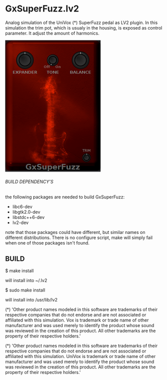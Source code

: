 # GxSuperFuzz.lv2
Analog simulation of the UniVox (*) SuperFuzz pedal as LV2 plugin.
In this simulation the trim pot, which is usualy in the housing,
is exposed as control parameter. It adjust the amount of harmonics.

![GxSuperFuzz](https://raw.githubusercontent.com/brummer10/GxSuperFuzz.lv2/master/GxSuperFuzz.png)

###### BUILD DEPENDENCY’S 

the following packages are needed to build GxSuperFuzz:

- libc6-dev
- libgtk2.0-dev
- libstdc++6-dev
- lv2-dev

note that those packages could have different, but similar names 
on different distributions. There is no configure script, 
make will simply fail when one of those packages isn't found.

## BUILD 

$ make install

will install into ~/.lv2

$ sudo make install

will install into /usr/lib/lv2


(*) 'Other product names modeled in this software are trademarks of their respective companies that do not endorse and are not associated or affiliated with this simulation.
Vox is trademark or trade name of other manufacturer and was used merely to identify the product whose sound was reviewed in the creation of this product.
All other trademarks are the property of their respective holders.'


(*) 'Other product names modeled in this software are trademarks of their respective companies that do not endorse and are not associated or affiliated with this simulation.
UniVox is trademark or trade name of other manufacturer and was used merely to identify the product whose sound was reviewed in the creation of this product.
All other trademarks are the property of their respective holders.'
